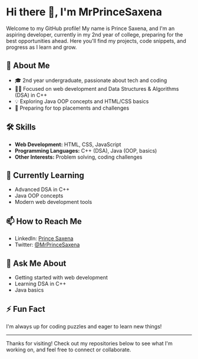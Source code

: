 # Hi there 👋, I'm MrPrinceSaxena

Welcome to my GitHub profile! My name is Prince Saxena, and I'm an aspiring developer, currently in my 2nd year of college, preparing for the best opportunities ahead. Here you'll find my projects, code snippets, and progress as I learn and grow.

## 🚀 About Me

- 🎓 2nd year undergraduate, passionate about tech and coding
- 🧑‍💻 Focused on web development and Data Structures & Algorithms (DSA) in C++
- 💡 Exploring Java OOP concepts and HTML/CSS basics
- 🎯 Preparing for top placements and challenges

## 🛠️ Skills

- **Web Development:** HTML, CSS, JavaScript
- **Programming Languages:** C++ (DSA), Java (OOP, basics)
- **Other Interests:** Problem solving, coding challenges

## 🌱 Currently Learning

- Advanced DSA in C++
- Java OOP concepts
- Modern web development tools

## 📫 How to Reach Me

- LinkedIn: [Prince Saxena](https://linkedin.com/in/princesaxena)
- Twitter: [@MrPrinceSaxena](https://twitter.com/MrPrinceSaxena)


## 💬 Ask Me About

- Getting started with web development
- Learning DSA in C++
- Java basics

## ⚡ Fun Fact

I'm always up for coding puzzles and eager to learn new things!

---

Thanks for visiting! Check out my repositories below to see what I'm working on, and feel free to connect or collaborate.
